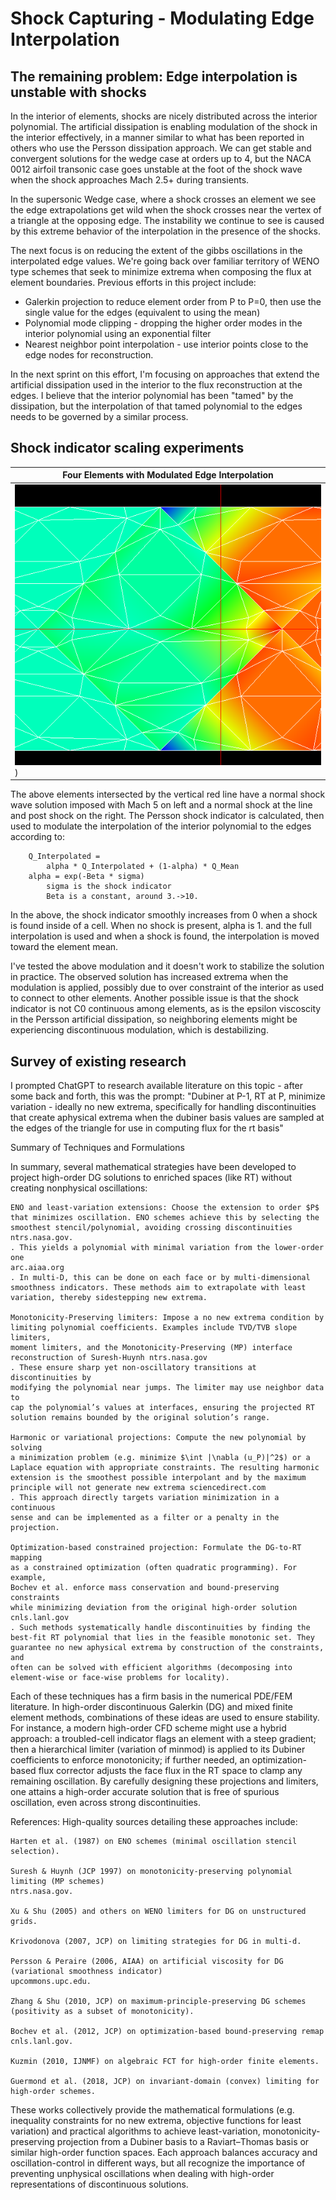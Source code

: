 # Shock Capturing - Modulating Edge Interpolation

## The remaining problem: Edge interpolation is unstable with shocks

In the interior of elements, shocks are nicely distributed across the interior
polynomial. The artificial dissipation is enabling modulation of the shock in
the interior effectively, in a manner similar to what has been reported in
others who use the Persson dissipation approach. We can get stable and 
convergent solutions for the wedge case at orders up to 4, but the NACA 0012
airfoil transonic case goes unstable at the foot of the shock wave when the 
shock approaches Mach 2.5+ during transients. 

In the supersonic Wedge case, where a shock crosses an element we see the edge
extrapolations get wild when the shock crosses near the vertex of a triangle at
the opposing edge. The instability we continue to see is caused by this 
extreme behavior of the interpolation in the presence of the shocks.

The next focus is on reducing the extent of the gibbs oscillations in the 
interpolated edge values. We're going back over familiar territory of WENO 
type schemes that seek to minimize extrema when composing the flux at 
element boundaries. Previous efforts in this project include:
- Galerkin projection to reduce element order from P to P=0, then use the 
  single value for the edges (equivalent to using the mean)
- Polynomial mode clipping - dropping the higher order modes in the 
  interior polynomial using an exponential filter
- Nearest neighbor point interpolation - use interior points close to the 
  edge nodes for reconstruction.

In the next sprint on this effort, I'm focusing on approaches that extend 
the artificial dissipation used in the interior to the flux reconstruction 
at the edges. I believe that the interior polynomial has been "tamed" by the 
dissipation, but the interpolation of that tamed polynomial to the edges 
needs to be governed by a similar process.


## Shock indicator scaling experiments

| Four Elements with Modulated Edge Interpolation |
|-------------------------------------------------|
| ![](shocked_cell_modulated.png))                |

The above elements intersected by the vertical red line have a normal shock wave
solution imposed with Mach 5 on left and a normal shock at the line and post
shock on the right. The Persson shock indicator is calculated, then used to
modulate the interpolation of the interior polynomial to the edges according to:

        Q_Interpolated =
            alpha * Q_Interpolated + (1-alpha) * Q_Mean
        alpha = exp(-Beta * sigma)
            sigma is the shock indicator
            Beta is a constant, around 3.->10.

In the above, the shock indicator smoothly increases from 0 when a shock is 
found inside of a cell. When no shock is present, alpha is 1. and the full
interpolation is used and when a shock is found, the interpolation is moved
toward the element mean.

I've tested the above modulation and it doesn't work to stabilize the solution
in practice. The observed solution has increased extrema when the modulation 
is applied, possibly due to over constraint of the interior as used to 
connect to other elements. Another possible issue is that the shock 
indicator is not C0 continuous among elements, as is the epsilon viscoscity 
in the Persson artificial dissipation, so neighboring elements might be 
experiencing discontinuous modulation, which is destabilizing.

## Survey of existing research

I prompted ChatGPT to research available literature on this topic - after 
some back and forth, this was the prompt: "Dubiner at P-1, RT at P, minimize 
variation - ideally no new extrema, specifically for handling 
discontinuities that create aphysical extrema when the dubiner basis values 
are sampled at the edges of the triangle for use in computing flux for the rt
basis"

Summary of Techniques and Formulations

In summary, several mathematical strategies have been developed to project
high-order DG solutions to enriched spaces (like RT) without creating
nonphysical oscillations:

    ENO and least-variation extensions: Choose the extension to order $P$ 
    that minimizes oscillation. ENO schemes achieve this by selecting the 
    smoothest stencil/polynomial, avoiding crossing discontinuities
    ntrs.nasa.gov.
    . This yields a polynomial with minimal variation from the lower-order one
    arc.aiaa.org
    . In multi-D, this can be done on each face or by multi-dimensional
    smoothness indicators. These methods aim to extrapolate with least
    variation, thereby sidestepping new extrema.

    Monotonicity-Preserving limiters: Impose a no new extrema condition by
    limiting polynomial coefficients. Examples include TVD/TVB slope limiters,
    moment limiters, and the Monotonicity-Preserving (MP) interface 
    reconstruction of Suresh-Huynh ntrs.nasa.gov
    . These ensure sharp yet non-oscillatory transitions at discontinuities by
    modifying the polynomial near jumps. The limiter may use neighbor data to 
    cap the polynomial’s values at interfaces, ensuring the projected RT 
    solution remains bounded by the original solution’s range.

    Harmonic or variational projections: Compute the new polynomial by solving
    a minimization problem (e.g. minimize $\int |\nabla (u_P)|^2$) or a 
    Laplace equation with appropriate constraints. The resulting harmonic 
    extension is the smoothest possible interpolant and by the maximum 
    principle will not generate new extrema sciencedirect.com
    . This approach directly targets variation minimization in a continuous
    sense and can be implemented as a filter or a penalty in the projection.

    Optimization-based constrained projection: Formulate the DG-to-RT mapping
    as a constrained optimization (often quadratic programming). For example, 
    Bochev et al. enforce mass conservation and bound-preserving constraints 
    while minimizing deviation from the original high-order solution cnls.lanl.gov
    . Such methods systematically handle discontinuities by finding the
    best-fit RT polynomial that lies in the feasible monotonic set. They 
    guarantee no new aphysical extrema by construction of the constraints, and 
    often can be solved with efficient algorithms (decomposing into 
    element-wise or face-wise problems for locality).

Each of these techniques has a firm basis in the numerical PDE/FEM literature.
In high-order discontinuous Galerkin (DG) and mixed finite element methods,
combinations of these ideas are used to ensure stability. For instance, a
modern high-order CFD scheme might use a hybrid approach: a troubled-cell
indicator flags an element with a steep gradient; then a hierarchical limiter
(variation of minmod) is applied to its Dubiner coefficients to enforce
monotonicity; if further needed, an optimization-based flux corrector adjusts
the face flux in the RT space to clamp any remaining oscillation. By carefully
designing these projections and limiters, one attains a high-order accurate
solution that is free of spurious oscillation, even across strong
discontinuities.

References: High-quality sources detailing these approaches include:

    Harten et al. (1987) on ENO schemes (minimal oscillation stencil selection).

    Suresh & Huynh (JCP 1997) on monotonicity-preserving polynomial limiting (MP schemes)
    ntrs.nasa.gov.

    Xu & Shu (2005) and others on WENO limiters for DG on unstructured grids.

    Krivodonova (2007, JCP) on limiting strategies for DG in multi-d.

    Persson & Peraire (2006, AIAA) on artificial viscosity for DG (variational smoothness indicator)
    upcommons.upc.edu.

    Zhang & Shu (2010, JCP) on maximum-principle-preserving DG schemes (positivity as a subset of monotonicity).

    Bochev et al. (2012, JCP) on optimization-based bound-preserving remap
    cnls.lanl.gov.

    Kuzmin (2010, IJNMF) on algebraic FCT for high-order finite elements.

    Guermond et al. (2018, JCP) on invariant-domain (convex) limiting for high-order schemes.

These works collectively provide the mathematical formulations (e.g. inequality
constraints for no new extrema, objective functions for least variation) and
practical algorithms to achieve least-variation, monotonicity-preserving
projection from a Dubiner basis to a Raviart–Thomas basis or similar high-order
function spaces. Each approach balances accuracy and oscillation-control in
different ways, but all recognize the importance of preventing unphysical
oscillations when dealing with high-order representations of discontinuous
solutions.

